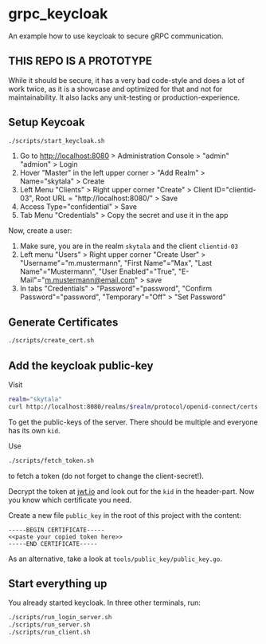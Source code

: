 grpc_keycloak
=============

An example how to use keycloak to secure gRPC communication.

## THIS REPO IS A PROTOTYPE

While it should be secure, it has a very bad code-style and does a lot of work twice, as it is a showcase
and optimized for that and not for maintainability. It also lacks any unit-testing or production-experience.

## Setup Keycoak

```bash
./scripts/start_keycloak.sh
```

1. Go to [http://localhost:8080](http://localhost:8080) > Administration Console > "admin" "admion" > Login
2. Hover "Master" in the left upper corner > "Add Realm" > Name="skytala" > Create
3. Left Menu "Clients" > Right upper corner "Create" > Client ID="clientid-03", Root URL = "http://localhost:8080/" > Save
4. Access Type="confidential" > Save
5. Tab Menu "Credentials" > Copy the secret and use it in the app

Now, create a user:

1. Make sure, you are in the realm `skytala` and the client `clientid-03`
2. Left menu "Users" > Right upper corner "Create User" > "Username"="m.mustermann", "First Name"="Max", "Last Name"="Mustermann", "User Enabled"="True", "E-Mail"="m.mustermann@email.com" > save
3. In tabs "Credentials" > "Password"="password", "Confirm Password"="password", "Temporary"="Off" > "Set Password"

## Generate Certificates

```bash
./scripts/create_cert.sh
```

## Add the keycloak public-key

Visit 

```bash
realm="skytala"
curl http://localhost:8080/realms/$realm/protocol/openid-connect/certs
```

To get the public-keys of the server. There should be multiple and everyone has its own `kid`.

Use
```bash
./scripts/fetch_token.sh
```
to fetch a token (do not forget to change the client-secret!).

Decrypt the token at [jwt.io](jwt.io) and look out for the `kid` in the header-part. Now you know
which certificate you need.

Create a new file `public_key` in the root of this project with the content:

```
-----BEGIN CERTIFICATE-----
<<paste your copied token here>>
-----END CERTIFICATE-----
```

As an alternative, take a look at `tools/public_key/public_key.go`.

## Start everything up

You already started keycloak. In three other terminals, run:
```bash
./scripts/run_login_server.sh
./scripts/run_server.sh
./scripts/run_client.sh
```

